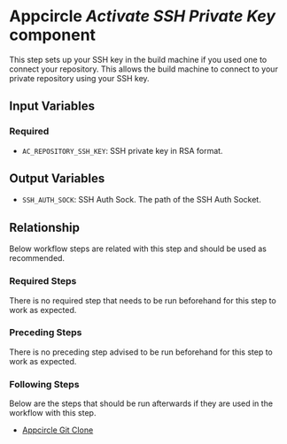 # Appcircle _Activate SSH Private Key_ component

This step sets up your SSH key in the build machine if you used one to connect your repository. This allows the build machine to connect to your private repository using your SSH key.

## Input Variables

### Required

- `AC_REPOSITORY_SSH_KEY`: SSH private key in RSA format.

## Output Variables

- `SSH_AUTH_SOCK`: SSH Auth Sock. The path of the SSH Auth Socket.

## Relationship

Below workflow steps are related with this step and should be used as recommended.

### Required Steps

There is no required step that needs to be run beforehand for this step to work as expected.

### Preceding Steps

There is no preceding step advised to be run beforehand for this step to work as expected.

### Following Steps

Below are the steps that should be run afterwards if they are used in the workflow with this step.
- [Appcircle Git Clone](https://github.com/appcircleio/appcircle-git-clone-component.git)
